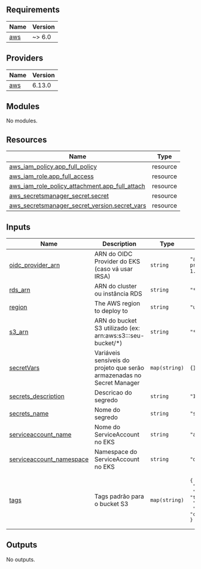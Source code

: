 <!-- BEGIN_TF_DOCS -->
## Requirements

| Name | Version |
|------|---------|
| <a name="requirement_aws"></a> [aws](#requirement\_aws) | ~> 6.0 |

## Providers

| Name | Version |
|------|---------|
| <a name="provider_aws"></a> [aws](#provider\_aws) | 6.13.0 |

## Modules

No modules.

## Resources

| Name | Type |
|------|------|
| [aws_iam_policy.app_full_policy](https://registry.terraform.io/providers/hashicorp/aws/latest/docs/resources/iam_policy) | resource |
| [aws_iam_role.app_full_access](https://registry.terraform.io/providers/hashicorp/aws/latest/docs/resources/iam_role) | resource |
| [aws_iam_role_policy_attachment.app_full_attach](https://registry.terraform.io/providers/hashicorp/aws/latest/docs/resources/iam_role_policy_attachment) | resource |
| [aws_secretsmanager_secret.secret](https://registry.terraform.io/providers/hashicorp/aws/latest/docs/resources/secretsmanager_secret) | resource |
| [aws_secretsmanager_secret_version.secret_vars](https://registry.terraform.io/providers/hashicorp/aws/latest/docs/resources/secretsmanager_secret_version) | resource |

## Inputs

| Name | Description | Type | Default | Required |
|------|-------------|------|---------|:--------:|
| <a name="input_oidc_provider_arn"></a> [oidc\_provider\_arn](#input\_oidc\_provider\_arn) | ARN do OIDC Provider do EKS (caso vá usar IRSA) | `string` | `"arn:aws:iam::886121092353:oidc-provider/oidc.eks.us-east-1.amazonaws.com/id/EA505A07389D047CD97EC76096F34D68"` | no |
| <a name="input_rds_arn"></a> [rds\_arn](#input\_rds\_arn) | ARN do cluster ou instância RDS | `string` | `"*"` | no |
| <a name="input_region"></a> [region](#input\_region) | The AWS region to deploy to | `string` | `"us-east-1"` | no |
| <a name="input_s3_arn"></a> [s3\_arn](#input\_s3\_arn) | ARN do bucket S3 utilizado (ex: arn:aws:s3:::seu-bucket/*) | `string` | `"*"` | no |
| <a name="input_secretVars"></a> [secretVars](#input\_secretVars) | Variáveis sensíveis do projeto que serão armazenadas no Secret Manager | `map(string)` | `{}` | no |
| <a name="input_secrets_description"></a> [secrets\_description](#input\_secrets\_description) | Descricao do segredo | `string` | `"ID utilizado para integração com o serviço Shield"` | no |
| <a name="input_secrets_name"></a> [secrets\_name](#input\_secrets\_name) | Nome do segredo | `string` | `"secrets-shield-id"` | no |
| <a name="input_serviceaccount_name"></a> [serviceaccount\_name](#input\_serviceaccount\_name) | Nome do ServiceAccount no EKS | `string` | `"app-sa"` | no |
| <a name="input_serviceaccount_namespace"></a> [serviceaccount\_namespace](#input\_serviceaccount\_namespace) | Namespace do ServiceAccount no EKS | `string` | `"default"` | no |
| <a name="input_tags"></a> [tags](#input\_tags) | Tags padrão para o bucket S3 | `map(string)` | <pre>{<br>  "Environment": "homologation",<br>  "ManagedBy": "terraform",<br>  "Owner": "devops-team",<br>  "Projeto": "cloudfix"<br>}</pre> | no |

## Outputs

No outputs.
<!-- END_TF_DOCS -->
